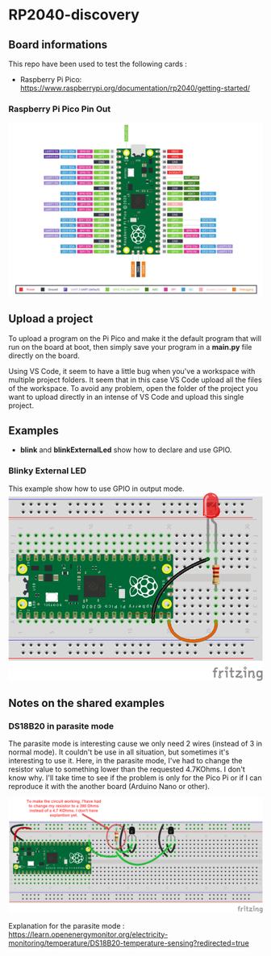 # RP2040-discovery

## Board informations

This repo have been used to test the following cards :

- Raspberry Pi Pico: <https://www.raspberrypi.org/documentation/rp2040/getting-started/>

### Raspberry Pi Pico Pin Out

![PICO_PI_PINOUT](_img/Pico-R3-Pinout.png)

## Upload a project

To upload a program on the Pi Pico and make it the default program that will run on the board at boot, then simply save your program in a **main.py** file directly on the board.

Using VS Code, it seem to have a little bug when you've a workspace with multiple project folders. It seem that in this case VS Code upload all the files of the workspace. To avoid any problem, open the folder of the project you want to upload directly in an intense of VS Code and upload this single project.

## Examples

- **blink** and **blinkExternalLed** show how to declare and use GPIO.

### Blinky External LED

This example show how to use GPIO in output mode.
![EXTERNAL_LED](examples/02-BlinkyExternalLed/01_External_LED.png)

## Notes on the shared examples  

### DS18B20 in parasite mode

The parasite mode is interesting cause we only need 2 wires (instead of 3 in normal mode). It couldn't be use in all situation, but sometimes it's interesting to use it. Here, in the parasite mode, I've had to change the resistor value to something lower than the requested 4.7KOhms. I don't know why. I'll take time to see if the problem is only for the Pico Pi or if I can reproduce it with the another board (Arduino Nano or other).

![DS18B20_Parasite](examples/04-DS18B20_ParasiteMode/04_DS18B20_2x_parasite_mode.png)

Explanation for the parasite mode : <https://learn.openenergymonitor.org/electricity-monitoring/temperature/DS18B20-temperature-sensing?redirected=true>